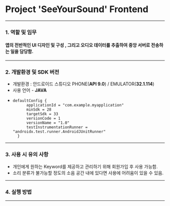 # Project 'SeeYourSound' Frontend

---
### 1. 역할 및 임무 

#### 앱의 전반적인 UI 디자인 및 구성 , 그리고 오디오 데이터를 추출하여 중앙 서버로 전송하는 일을 담당함.

---

### 2. 개발환경 및 SDK 버전  
* 개발환경 : 안드로이드 스튜디오 PHONE(**API 9.0**) / EMULATOR(**32.1.114**)  
* 사용 언어 - **JAVA**
* ~~~
  defaultConfig {
        applicationId = "com.example.myapplication"
        minSdk = 28
        targetSdk = 33
        versionCode = 1
        versionName = "1.0"
        testInstrumentationRunner = "androidx.test.runner.AndroidJUnitRunner"
    }
  ~~~
---
### 3. 사용 시 유의 사항
* 개인에게 원하는 Keyword를 제공하고 관리하기 위해 회원가입 후 사용 가능함.
* 소리 분류가 불가능할 정도의 소음 공간 내에 있다면 사용에 어려움이 있을 수 있음.

---

### 4. 실행 방법 



---


  

